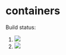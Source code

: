 # containers

Build status:

1. [![](https://github.com/nishka-ayyar/CS46/workflows/tests-fibonacci/badge.svg)](https://github.com/nishka-ayyar/CS46/actions?query=workflow%3Atests-fibonacci)
1. [![](https://github.com/nishka-ayyar/CS46/workflows/tests-range/badge.svg)](https://github.com/nishka-ayyar/CS46/actions?query=workflow%3Atests-range)
